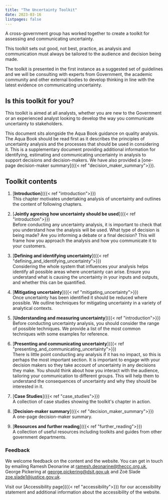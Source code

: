 ```yaml
---
title: "The Uncertainty Toolkit"
date: 2023-03-16
listpages: false
---
```


A cross-government group has worked together to create a toolkit for assessing and communicating uncertainty.

This toolkit sets out good, not best, practice, as analysis and communication must always be tailored to the audience and decision being made.

The toolkit is presented in the first instance as a suggested set of guidelines and we will be consulting with experts from Government, the academic community and other external bodies to develop thinking in line with the latest evidence on communicating uncertainty.

## Is this toolkit for you?

This toolkit is aimed at all analysts, whether you are new to the Government or an experienced analyst looking to develop the way you communicate uncertainty to stakeholders.

This document sits alongside the Aqua Book guidance on quality analysis. The Aqua Book should be read first as it describes the principles of uncertainty analysis and the processes that should be used in considering it. This is a supplementary document providing additional information for identifying, estimating and communicating uncertainty in analysis to support decisions and decision-makers. We have also provided a [one-page decision-maker summary]({{< ref "decision_maker_summary">}}).

## Toolkit contents

1. [**Introduction**]({{< ref "introduction">}})<br>This chapter motivates undertaking analysis of uncertainty and outlines the content of following chapters.

2. [**Jointly agreeing how uncertainty should be used**]({{< ref "introduction">}})<br> Before conducting any uncertainty analysis, it is important to check that you understand how the analysis will be used. What type of decision is being made? Are you informing a debate or a final decision? This will frame how you approach the analysis and how you communicate it to your customers.
3. [**Defining and identifying uncertainty**]({{< ref "defining_and_identifying_uncertainty">}})<br>
Considering the whole system that influences your analysis helps identify all possible areas where uncertainty can arise. Ensure you understand what is causing the uncertainty in your inputs and outputs, and whether this can be quantified.
4. [**Mitigating uncertainty**]({{< ref "mitigating_uncertainty">}})<br> Once uncertainty has been identified it should be reduced where possible. We outline techniques for mitigating uncertainty in a variety of analytical contexts.
5. [**Understanding and measuring uncertainty**]({{< ref "introduction">}})<br> Before conducting uncertainty analysis, you should consider the range of possible techniques. We provide a list of the most common techniques with some examples for reference.
6. [**Presenting and communicating uncertainty**]({{< ref "presenting_and_communicating_uncertainty">}})<br> There is little point conducting any analysis if it has no impact, so this is perhaps the most important section. It is important to engage with your decision makers so they take account of uncertainty in any decisions they make. You should think about how you interact with the audience, tailoring your communication to different groups. This will help them to understand the consequences of uncertainty and why they should be interested in it.
7. [**Case Studies**]({{< ref "case_studies">}})<br> A collection of case studies showing the toolkit's chapter in action.
8. [**Decision-maker summary**]({{< ref "decision_maker_summary">}})<br> A one-page decision-maker summary.
9. [**Resources and further reading**]({{< ref "further_reading">}})<br> A collection of useful resources including toolkits and guides from other government departments.

### Feedback

We welcome feedback on the content and the website. You can get in touch by emailing Ramesh Deonarine at ramesh.deonarine@theccc.org.uk, George Pickering at george.pickering@dsit.gov.uk and Zoë Slade zoe.slade1@justice.gov.uk.

Visit our [Accessibility page]({{< ref "accessibility">}}) for our accessibility statement and additional information about the accessibility of the website.
